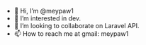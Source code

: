 - 👋 Hi, I’m @meypaw1
- 👀 I’m interested in dev.
- 💞️ I’m looking to collaborate on Laravel API.
- 📫 How to reach me at gmail: meypaw1

<!---
meypaw1/meypaw1 is a ✨ special ✨ repository because its `README.md` (this file) appears on your GitHub profile.
You can click the Preview link to take a look at your changes.
--->
